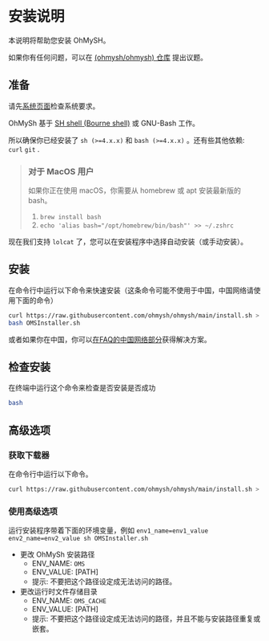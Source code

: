 # 安装说明

本说明将帮助您安装 OhMySH。

如果你有任何问题，可以在 [(ohmysh/ohmysh) 仓库](https://github.com/ohmysh/ohmysh/issues) 提出议题。

## 准备

请先[系统页面](/zh_cn/getting-started/system)检查系统要求。

OhMySh 基于 [SH shell (Bourne shell)](https://en.wikipedia.org/wiki/Bourne_shell) 或 GNU-Bash 工作。

所以确保你已经安装了 `sh (>=4.x.x)` 和 `bash (>=4.x.x)` 。还有些其他依赖: `curl` `git` .

> ### 对于 MacOS 用户
> 如果你正在使用 macOS，你需要从 homebrew 或 apt 安装最新版的 bash。
> 1. `brew install bash`
> 2. `echo 'alias bash="/opt/homebrew/bin/bash"' >> ~/.zshrc`

现在我们支持 `lolcat` 了，您可以在安装程序中选择自动安装（或手动安装）。

## 安装

在命令行中运行以下命令来快速安装（这条命令可能不使用于中国，中国网络请使用下面的命令）

```bash
curl https://raw.githubusercontent.com/ohmysh/ohmysh/main/install.sh > OMSInstaller.sh
bash OMSInstaller.sh
```


或者如果你在中国，你可以[在FAQ的中国网络部分](https://ohmysh.github.io/docs-v2/#/zh_cn/other/faq?id=%e4%b8%ad%e5%9b%bd%e7%bd%91%e7%bb%9c%e9%97%ae%e9%a2%98)获得解决方案。

<!--
或者如果你在中国，你可以使用这条命令来访问中国区镜像来获取安装程序。

```bash
curl https://gitee.com/ohmysh/ohmysh-mirror/raw/main/install.sh > OMSInstaller.sh
bash OMSInstaller.ah
```
-->

## 检查安装

在终端中运行这个命令来检查是否安装是否成功

```bash
bash
```

## 高级选项

### 获取下载器

在命令行中运行以下命令。

```sh
curl https://raw.githubusercontent.com/ohmysh/ohmysh/main/install.sh > OMSInstaller.sh
```

### 使用高级选项

运行安装程序带着下面的环境变量，例如 `env1_name=env1_value env2_name=env2_value sh OMSInstaller.sh`

- 更改 OhMySh 安装路径
  - ENV_NAME: `OMS`
  - ENV_VALUE: [PATH]
  - 提示: 不要把这个路径设定成无法访问的路径。
- 更改运行时文件存储目录
  - ENV_NAME: `OMS_CACHE`
  - ENV_VALUE: [PATH]
  - 提示: 不要把这个路径设定成无法访问的路径，并且不能与安装路径重复或嵌套。

